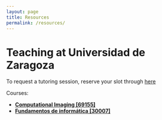 ```yaml
---
layout: page
title: Resources
permalink: /resources/
---
```


# Teaching at Universidad de Zaragoza

To request a tutoring session, reserve your slot through [here](https://calendar.google.com/calendar/u/0/appointments/schedules/AcZssZ0MISOXIgUF9qMgWWcyzb0xzHCPBS1IYBj_ZElXwzTaBfGxXz6YLtd0fWN2-w5Bf8mA-uvZ6qjm)


Courses:

- [**Computational Imaging [69155]**](https://sia.unizar.es/documentos/doa/guiadocente/2022/69155_en.pdf)
- [**Fundamentos de informática [30007]**](https://sia.unizar.es/documentos/doa/guiadocente/2022/30007_es.pdf)
